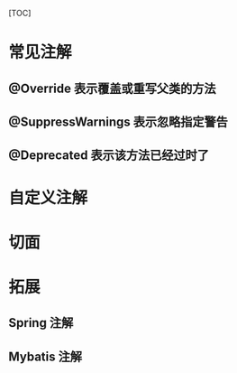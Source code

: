 [TOC]

# 常见注解
## @Override 表示覆盖或重写父类的方法
## @SuppressWarnings 表示忽略指定警告
## @Deprecated 表示该方法已经过时了

# 自定义注解

# 切面

# 拓展
## Spring 注解
## Mybatis 注解